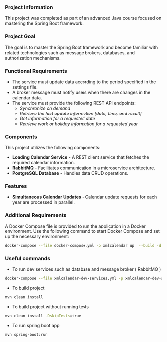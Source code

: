 ### Project Information
This project was completed as part of an advanced Java course focused on mastering the Spring Boot framework.

### Project Goal
The goal is to master the Spring Boot framework and become familiar with related technologies such as message brokers, databases, and authorization mechanisms.

### Functional Requirements
* The service must update data according to the period specified in the settings file.
* A broker message must notify users when there are changes in the calendar data.
* The service must provide the following REST API endpoints:
    * _Synchronize on demand_
    * _Retrieve the last update information [date, time, and result]_
    * _Get information for a requested date_
    * _Retrieve work or holiday information for a requested year_

### Components
This project utilizes the following components:
* **Loading Calendar Service** - A REST client service that fetches the required calendar information.
* **RabbitMQ** - Facilitates communication in a microservice architecture.
* **PostgreSQL Database** - Handles data CRUD operations.

### Features
* **Simultaneous Calendar Updates** - Calendar update requests for each year are processed in parallel.

### Additional Requirements
A Docker Compose file is provided to run the application in a Docker environment. Use the following command to start Docker Compose and set up the necessary environment:

```bash 
docker-compose --file docker-compose.yml -p xmlcalendar up  --build -d --remove-orphans
```

### Useful commands 

* To run dev services such as database and message broker ( RabbitMQ )

```bash 
docker-compose --file xmlcalendar-dev-services.yml -p xmlcalendar-dev-services up --build -d --remove-orphans
```

* To build project

```bash 
mvn clean install
```

* To build project without running tests

```bash
mvn clean install -DskipTests=true
```

* To run spring boot app
```bash
mvn spring-boot:run
```
